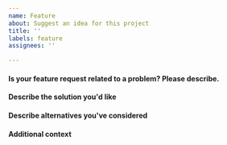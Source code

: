 ```yaml
---
name: Feature
about: Suggest an idea for this project
title: ''
labels: feature
assignees: ''

---
```


#### Is your feature request related to a problem? Please describe.

#### Describe the solution you'd like

#### Describe alternatives you've considered

#### Additional context
